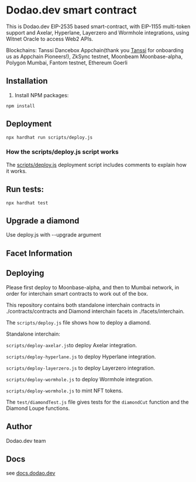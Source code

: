 # Dodao.dev smart contract

This is Dodao.dev EIP-2535 based smart-contract, with EIP-1155 multi-token support and Axelar, Hyperlane, Layerzero and Wormhole integrations, using Witnet Oracle to access Web2 APIs.

Blockchains: Tanssi Dancebox Appchain(thank you [Tanssi](https://www.tanssi.network/) for onboarding us as Appchain Pioneers!), ZkSync testnet, Moonbeam Moonbase-alpha, Polygon Mumbai, Fantom testnet, Ethereum Goerli

## Installation

1. Install NPM packages:
```console
npm install
```

## Deployment

```console
npx hardhat run scripts/deploy.js
```

### How the scripts/deploy.js script works

The [scripts/deploy.js](scripts/deploy.js) deployment script includes comments to explain how it works.

## Run tests:
```console
npx hardhat test
```

## Upgrade a diamond

Use deploy.js with --upgrade argument

## Facet Information

## Deploying

Please first deploy to Moonbase-alpha, and then to Mumbai network, in order for interchain smart contracts to work out of the box.

This repository contains both standalone interchain contracts in ./contracts/contracts and Diamond interchain facets in ./facets/interchain.

The `scripts/deploy.js` file shows how to deploy a diamond.

Standalone interchain:

`scripts/deploy-axelar.js`to deploy Axelar integration.

`scripts/deploy-hyperlane.js` to deploy Hyperlane integration.

`scripts/deploy-layerzero.js` to deploy Layerzero integration.

`scripts/deploy-wormhole.js` to deploy Wormhole integration.

`scripts/deploy-wormhole.js` to mint NFT tokens.

The `test/diamondTest.js` file gives tests for the `diamondCut` function and the Diamond Loupe functions.


## Author

Dodao.dev team

## Docs

see [docs.dodao.dev](https://docs.dodao.dev)